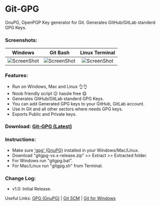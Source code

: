 # Git-GPG
GnuPG, OpenPGP Key generator for Git.
Generates GitHub/GitLab standerd GPG Keys.

### Screenshots:
  Windows            | Git Bash            | Linux Terminal
:-------------------------:|:-------------------------:|:-------------------------:
![ScreenShot](/../screenshots/ScreenShot_20190416135900.png)  |  ![ScreenShot](/../screenshots/ScreenShot_20190416010434.png)  |  ![ScreenShot](/../screenshots/ScreenShot_20190416011015.png)

### Features:
* Run on Windows, Mac and Linux 👌👌
* Noob friendly script 😉 hassle free 😋
* Generates GitHub/GitLab standerd GPG Keys. 
* You can add Generated GPG keys to your GitHub, GitLab account.
* Use in Git and all other sectors where needs GPG keys.
* Exports Public and Private keys.

### Download: [Git-GPG (Latest)](https://github.com/metaspook/Git-GPG/releases/download/v1.0/Git-GPG-v1.0-release.zip)

### Instructions:
* Make sure ['gpg' (GnuPG)](https://gnupg.org/download/index.html) installed in your Windows/Mac/Linux.
* Download "gitgpg-vx.x-release.zip" >> Extract >> Extracted folder.
* For Windows run "gitgpg.bat".
* For Mac/Linux run "gitgpg.sh" from Terminal.

### Change Log:
* v1.0: Initial Release.

Useful Links: [GPG (GnuPG)](https://gnupg.org/download/index.html) | [Git SCM](https://git-scm.com/downloads) | [Git for Windows](https://gitforwindows.org)
